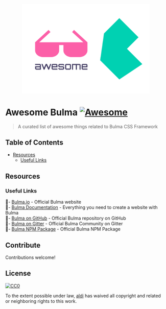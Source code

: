 <p align="center">
  <img width="400" src="logo.svg" alt="logo of awesome-bulma repository">
</p>

# Awesome Bulma [![Awesome](https://awesome.re/badge-flat2.svg)](https://awesome.re)

> A curated list of awesome things related to Bulma CSS Framework

## Table of Contents

- [Resources](#resources)
  - [Useful Links](#useful-links)

## Resources

### Useful Links

🔗- [Bulma.io](https://bulma.io) - Official Bulma website  
🔗- [Bulma Documentation](https://bulma.io/documentation/) - Everything you need to create a website with Bulma  
🔗- [Bulma on GitHub](https://github.com/tailwindcss/tailwindcss) - Official Bulma repository on GitHub  
🔗- [Bulma on Gitter](https://gitter.im/jgthms/bulma) - Official Bulma Community on Gitter  
🔗- [Bulma NPM Package](https://www.npmjs.com/package/bulma) - Official Bulma NPM Package

## Contribute

Contributions welcome!

## License

[![CC0](http://mirrors.creativecommons.org/presskit/buttons/88x31/svg/cc-zero.svg)](http://creativecommons.org/publicdomain/zero/1.0)

To the extent possible under law, [aldi](https://aldiduzha.com) has waived all copyright and related or neighboring rights to this work.
